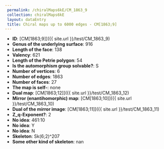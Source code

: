 ```yaml
--- 
 permalink: /chiralMaps6kE/CM_1863_9 
 collection: chiralMaps6kE
 layout: dataEntry
 title: Chiral maps up to 6000 edges - CM[1863;9]
---
```


- **ID**: [CM[1863;9]]({{ site.url }}/test/CM_1863_9)
- **Genus of the underlying surface**: 916
- **Length of the face**: 138
- **Valency**: 621
- **Length of the Petrie polygon**: 54
- **Is the automorphism group solvable?**: S
- **Number of vertices**: 6
- **Number of edges**: 1863
- **Number of faces**: 27
- **The map is self-**: none
- **Dual map**: [CM[1863;12]]({{ site.url }}/test/CM_1863_12)
- **Mirror (enantihomorphic) map**: [CM[1863;10]]({{ site.url }}/test/CM_1863_10)
- **Dual of the mirror image**: [CM[1863;11]]({{ site.url }}/test/CM_1863_11)
- **Z_q-Exponent?**: 2
- **No idea**:  461:10
- **No idea**: Y
- **No idea**: N
- **Skeleton**: Sk(6;2)^207
- **Some other kind of skeleton**: nan
